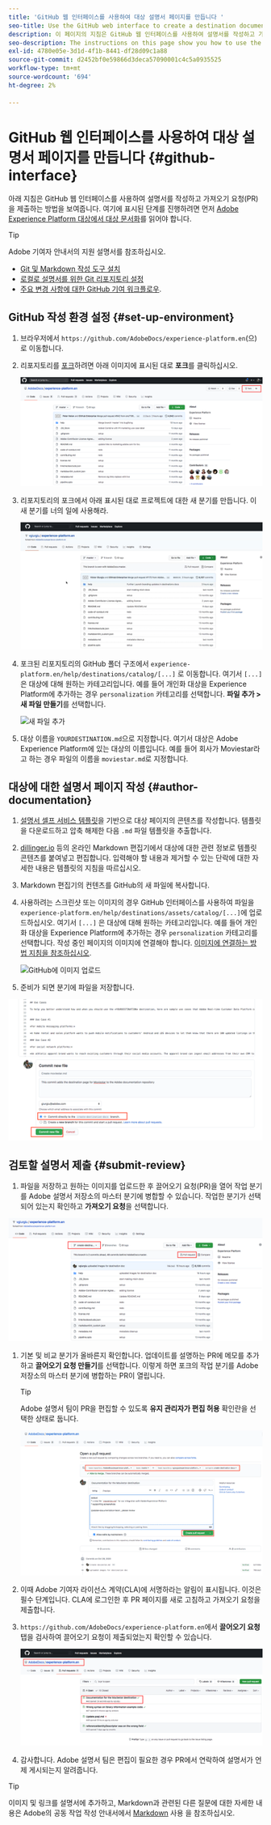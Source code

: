 ```yaml
---
title: 'GitHub 웹 인터페이스를 사용하여 대상 설명서 페이지를 만듭니다 '
seo-title: Use the GitHub web interface to create a destination documentation page
description: 이 페이지의 지침은 GitHub 웹 인터페이스를 사용하여 설명서를 작성하고 가져오기 요청을 제출하는 방법을 보여줍니다.
seo-description: The instructions on this page show you how to use the GitHub web interface to author documentation and submit a pull request.
exl-id: 4780e05e-3d1d-4f1b-8441-df28d09c1a88
source-git-commit: d2452bf0e59866d3deca57090001c4c5a0935525
workflow-type: tm+mt
source-wordcount: '694'
ht-degree: 2%

---
```


# GitHub 웹 인터페이스를 사용하여 대상 설명서 페이지를 만듭니다 {#github-interface}

아래 지침은 GitHub 웹 인터페이스를 사용하여 설명서를 작성하고 가져오기 요청(PR)을 제출하는 방법을 보여줍니다. 여기에 표시된 단계를 진행하려면 먼저 [Adobe Experience Platform 대상에서 대상 문서화](./documentation-instructions.md)를 읽어야 합니다.

>[!TIP]
>
>Adobe 기여자 안내서의 지원 설명서를 참조하십시오.
>* [Git 및 Markdown 작성 도구 설치](https://experienceleague.adobe.com/docs/contributor/contributor-guide/setup/install-tools.html?lang=en)
>* [로컬로 설명서를 위한 Git 리포지토리 설정](https://experienceleague.adobe.com/docs/contributor/contributor-guide/setup/local-repo.html?lang=en)
>* [주요 변경 사항에 대한 GitHub 기여 워크플로우](https://experienceleague.adobe.com/docs/contributor/contributor-guide/setup/full-workflow.html?lang=en).


## GitHub 작성 환경 설정 {#set-up-environment}

1. 브라우저에서 `https://github.com/AdobeDocs/experience-platform.en`(으)로 이동합니다.
2. 리포지토리를 [포크](https://experienceleague.adobe.com/docs/contributor/contributor-guide/setup/local-repo.html?lang=en#fork-the-repository)하려면 아래 이미지에 표시된 대로 **포크**&#x200B;를 클릭하십시오.

   ![포크 Adobe 설명서 저장소](./assets/ssd-fork-repo.png)

3. 리포지토리의 포크에서 아래 표시된 대로 프로젝트에 대한 새 분기를 만듭니다. 이 새 분기를 너의 일에 사용해라.

   ![새 GitHub 분기 만들기](./assets/new-branch-github.gif)

4. 포크된 리포지토리의 GitHub 폴더 구조에서 `experience-platform.en/help/destinations/catalog/[...]` 로 이동합니다. 여기서 `[...]` 은 대상에 대해 원하는 카테고리입니다. 예를 들어 개인화 대상을 Experience Platform에 추가하는 경우 `personalization` 카테고리를 선택합니다. **파일 추가 > 새 파일 만들기**&#x200B;를 선택합니다.

   ![새 파일 추가](./assets/github-navigate-and-create-file.gif)

5. 대상 이름을 `YOURDESTINATION.md`으로 지정합니다. 여기서 대상은 Adobe Experience Platform에 있는 대상의 이름입니다. 예를 들어 회사가 Moviestar라고 하는 경우 파일의 이름을 `moviestar.md`로 지정합니다.

## 대상에 대한 설명서 페이지 작성 {#author-documentation}

1. [설명서 셀프 서비스 템플릿](./self-service-template.md)을 기반으로 대상 페이지의 콘텐츠를 작성합니다. **[](assets/yourdestination-template.zip)** 템플릿을 다운로드하고 압축 해제한 다음  `.md` 파일 템플릿을 추출합니다.
2. [dillinger.io](https://dillinger.io/) 등의 온라인 Markdown 편집기에서 대상에 대한 관련 정보로 템플릿 콘텐츠를 붙여넣고 편집합니다. 입력해야 할 내용과 제거할 수 있는 단락에 대한 자세한 내용은 템플릿의 지침을 따르십시오.
3. Markdown 편집기의 컨텐츠를 GitHub의 새 파일에 복사합니다.
4. 사용하려는 스크린샷 또는 이미지의 경우 GitHub 인터페이스를 사용하여 파일을 `experience-platform.en/help/destinations/assets/catalog/[...]`에 업로드하십시오. 여기서 `[...]` 은 대상에 대해 원하는 카테고리입니다. 예를 들어 개인화 대상을 Experience Platform에 추가하는 경우 `personalization` 카테고리를 선택합니다. 작성 중인 페이지의 이미지에 연결해야 합니다. [이미지에 연결하는 방법 지침을 참조하십시오](https://experienceleague.adobe.com/docs/contributor/contributor-guide/writing-essentials/linking.html?lang=en#link-to-images).

   ![GitHub에 이미지 업로드](./assets/upload-image.gif)

5. 준비가 되면 분기에 파일을 저장합니다.

![파일 만들기 확인](./assets/ssd-confirm-file-creation.png)

## 검토할 설명서 제출 {#submit-review}

1. 파일을 저장하고 원하는 이미지를 업로드한 후 끌어오기 요청(PR)을 열어 작업 분기를 Adobe 설명서 저장소의 마스터 분기에 병합할 수 있습니다. 작업한 분기가 선택되어 있는지 확인하고 **가져오기 요청**&#x200B;을 선택합니다.

![가져오기 요청 만들기](./assets/ssd-create-pull-request-1.png)

1. 기본 및 비교 분기가 올바른지 확인합니다. 업데이트를 설명하는 PR에 메모를 추가하고 **끌어오기 요청 만들기**&#x200B;를 선택합니다. 이렇게 하면 포크의 작업 분기를 Adobe 저장소의 마스터 분기에 병합하는 PR이 열립니다.

   >[!TIP]
   >
   >Adobe 설명서 팀이 PR을 편집할 수 있도록 **유지 관리자가 편집 허용** 확인란을 선택한 상태로 둡니다.

   ![문서 저장소로 가져오기 요청 만들기](./assets/ssd-create-pull-request-2.png)

1. 이때 Adobe 기여자 라이선스 계약(CLA)에 서명하라는 알림이 표시됩니다. 이것은 필수 단계입니다. CLA에 로그인한 후 PR 페이지를 새로 고침하고 가져오기 요청을 제출합니다.

1. `https://github.com/AdobeDocs/experience-platform.en`에서 **끌어오기 요청** 탭을 검사하여 끌어오기 요청이 제출되었는지 확인할 수 있습니다.

   ![PR 성공](./assets/ssd-pr-successful.png)

1. 감사합니다. Adobe 설명서 팀은 편집이 필요한 경우 PR에서 연락하여 설명서가 언제 게시되는지 알려줍니다.

>[!TIP]
>
>이미지 및 링크를 설명서에 추가하고, Markdown과 관련된 다른 질문에 대한 자세한 내용은 Adobe의 공동 작업 작성 안내서에서 [Markdown](https://experienceleague.adobe.com/docs/contributor/contributor-guide/writing-essentials/markdown.html?lang=en) 사용 을 참조하십시오.

